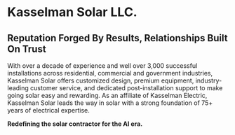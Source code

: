 # Kasselman Solar LLC.
## Reputation Forged By Results, Relationships Built On Trust

With over a decade of experience and well over 3,000 successful installations across residential, commercial and government industries, 
Kasselman Solar offers customized design, premium equipment, industry-leading customer service, and dedicated post-installation support to make going solar easy and rewarding. 
As an affiliate of Kasselman Electric, Kasselman Solar leads the way in solar with a strong foundation of 75+ years of electrical expertise.

**Redefining the solar contractor for the AI era.**


